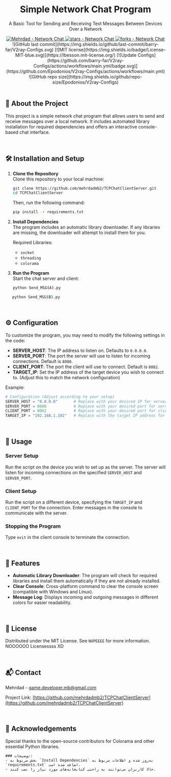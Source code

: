 <!-- بخش مرکزی توضیحات و مشخصات پروژه -->
<div align="center">
  
  <!-- عنوان پروژه -->
  <h1> Simple Network Chat Program </h1>
  <p> A Basic Tool for Sending and Receiving Text Messages Between Devices Over a Network </p>

  <!-- بخش باج‌ها (Badges) -->
  <a href="https://github.com/mehrdadmb2/TCPChatClientServer" title="Go to GitHub repo">
    <img src="https://img.shields.io/static/v1?label=Mehrdad&message=Network-Chat&color=blue&logo=github" alt="Mehrdad - Network Chat">
  </a>
  <a href="https://github.com/mehrdadmb2/TCPChatClientServer">
    <img src="https://img.shields.io/github/stars/mehrdadmb2/TCPChatClientServer?style=social" alt="stars - Network Chat">
  </a>
  <a href="https://github.com/mehrdadmb2/TCPChatClientServer">
    <img src="https://img.shields.io/github/forks/mehrdadmb2/TCPChatClientServer?style=social" alt="forks - Network Chat">
  </a>
![GitHub last commit](https://img.shields.io/github/last-commit/barry-far/V2ray-Configs.svg) [![MIT license](https://img.shields.io/badge/License-MIT-blue.svg)](https://lbesson.mit-license.org/)  [![Update Configs](https://github.com/barry-far/V2ray-Configs/actions/workflows/main.yml/badge.svg)](https://github.com/Epodonios/V2ray-Configs/actions/workflows/main.yml) ![GitHub repo size](https://img.shields.io/github/repo-size/Epodonios/V2ray-Configs)  

  <!-- لینک‌های سریع -->
<!--  <h4>
    <a href="https://github.com/mehrdadmb2/TCPChatClientServer/wiki">Documentation</a>
    <span> · </span>
    <a href="https://github.com/mehrdadmb2/TCPChatClientServer/issues">Report Bug</a>
    <span> · </span>
    <a href="https://github.com/mehrdadmb2/TCPChatClientServer/issues">Request Feature</a>
  </h4> -->
</div> 

<br />

<!-- معرفی پروژه -->
## :star2: About the Project

This project is a simple network chat program that allows users to send and receive messages over a local network. It includes automated library installation for required dependencies and offers an interactive console-based chat interface.

<div>&nbsp;</div>

<!-- بخش راه‌اندازی پروژه -->
## 🛠️ Installation and Setup

1. **Clone the Repository**  
   Clone this repository to your local machine:
   ```bash
   git clone https://github.com/mehrdadmb2/TCPChatClientServer.git
   cd TCPChatClientServer
   ```
   
    Then, run the following command:
   ```bash
   pip install -r requirements.txt
   ```

2. **Install Dependencies**  
   The program includes an automatic library downloader. If any libraries are missing, the downloader will attempt to install them for you.

   Required Libraries:
   - `socket`
   - `threading`
   - `colorama`

3. **Run the Program**  
   Start the chat server and client:
   ```bash
   python Send_MSG(A).py
   ```
```bash
   python Send_MSG(B).py
   ```
<div>&nbsp;</div>

<!-- توضیحات پیکربندی -->
## ⚙️ Configuration
To customize the program, you may need to modify the following settings in the code:

- **SERVER_HOST**: The IP address to listen on. Defaults to `0.0.0.0`.
- **SERVER_PORT**: The port the server will use to listen for incoming connections. Default is `8080`.
- **CLIENT_PORT**: The port the client will use to connect. Default is `8082`.
- **TARGET_IP**: Set the IP address of the target device you wish to connect to. (Adjust this to match the network configuration)

Example:
```python
# Configuration (Adjust according to your setup)
SERVER_HOST = "0.0.0.0"       # Replace with your desired IP for server listening
SERVER_PORT = 8080            # Replace with your desired port for server listening
CLIENT_PORT = 8082            # Replace with your desired port for client connection
TARGET_IP = "192.168.1.102"   # Replace with the target IP address for sending messages
```

<div>&nbsp;</div>

<!-- دستورالعمل‌های استفاده -->
## 🚀 Usage

### Server Setup
Run the script on the device you wish to set up as the server. The server will listen for incoming connections on the specified `SERVER_HOST` and `SERVER_PORT`.

### Client Setup
Run the script on a different device, specifying the `TARGET_IP` and `CLIENT_PORT` for the connection. Enter messages in the console to communicate with the server.

### Stopping the Program
Type `exit` in the client console to terminate the connection.

<div>&nbsp;</div>

<!-- ویژگی‌های برنامه -->
## 🎯 Features
- **Automatic Library Downloader**: The program will check for required libraries and install them automatically if they are not already installed.
- **Clear Console**: Cross-platform command to clear the console screen (compatible with Windows and Linux).
- **Message Log**: Displays incoming and outgoing messages in different colors for easier readability.

<div>&nbsp;</div>

<!-- لایسنس پروژه -->
## 📜 License
Distributed under the MIT License. See `NOPEEEE` for more information.
NOOOOOO  Licensessss XD
<div>&nbsp;</div>

<!-- اطلاعات تماس -->
## 📬 Contact
Mehrdad - [game.developer.mb@gmail.com](mailto:game.developer.mb@gmail.com)

Project Link: [https://github.com/mehrdadmb2/TCPChatClientServer](https://github.com/mehrdadmb2/TCPChatClientServer)

<div>&nbsp;</div>

<!-- قدردانی‌ها -->
## 🤝 Acknowledgements
Special thanks to the open-source contributors for Colorama and other essential Python libraries.
```
### توضیحات:
- بخش مربوط به `Install Dependencies` به‌روز شده و اطلاعات مربوط به `requirements.txt` اضافه شده است.
- حالا کاربران می‌توانند به راحتی کتابخانه‌های مورد نیاز را نصب کنند.

